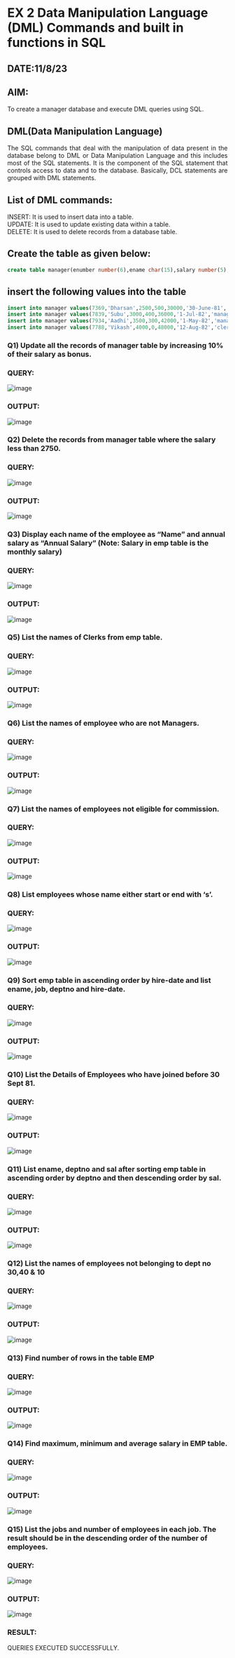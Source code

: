 # EX 2 Data Manipulation Language (DML) Commands and built in functions in SQL
## DATE:11/8/23
## AIM:
To create a manager database and execute DML queries using SQL.


## DML(Data Manipulation Language)
<div align="justify">
The SQL commands that deal with the manipulation of data present in the database belong to DML or Data Manipulation Language and this includes most of the SQL statements. It is the component of the SQL statement that controls access to data and to the database. Basically, DCL statements are grouped with DML statements.
</div>

## List of DML commands: 
<div align="justify">
INSERT: It is used to insert data into a table.<br>
UPDATE: It is used to update existing data within a table.<br>
DELETE: It is used to delete records from a database table.<br>
</div>

## Create the table as given below:
```sql
create table manager(enumber number(6),ename char(15),salary number(5),commission number(4),annualsalary number(7),Hiredate date,designation char(10),deptno number(2),reporting char(10));
```

## insert the following values into the table
```sql
insert into manager values(7369,'Dharsan',2500,500,30000,'30-June-81','clerk',10,'John');
insert into manager values(7839,'Subu',3000,400,36000,'1-Jul-82','manager',null,'James');
insert into manager values(7934,'Aadhi',3500,300,42000,'1-May-82','manager',30,NULL);
insert into manager values(7788,'Vikash',4000,0,48000,'12-Aug-82','clerk',50,'Bond');
```

### Q1) Update all the records of manager table by increasing 10% of their salary as bonus.

### QUERY:
![image](https://github.com/DhanushPalani/EX-2-Data-Manipulation-Language-DML-and-Data-Control-Language-DCL-Commands/assets/121594640/b32bceb5-9f0f-4c30-b27f-c4375e677f46)



### OUTPUT:
![image](https://github.com/DhanushPalani/EX-2-Data-Manipulation-Language-DML-and-Data-Control-Language-DCL-Commands/assets/121594640/3fd9b83b-a6e7-4e47-b0cb-f2815bbbae95)


### Q2) Delete the records from manager table where the salary less than 2750.


### QUERY:
![image](https://github.com/DhanushPalani/EX-2-Data-Manipulation-Language-DML-and-Data-Control-Language-DCL-Commands/assets/121594640/15e1ebf0-899f-4589-aee8-0ea4570cefba)


### OUTPUT:
![image](https://github.com/DhanushPalani/EX-2-Data-Manipulation-Language-DML-and-Data-Control-Language-DCL-Commands/assets/121594640/ad0c2970-47bc-4591-8f4b-a295a38b092d)


### Q3) Display each name of the employee as “Name” and annual salary as “Annual Salary” (Note: Salary in emp table is the monthly salary)


### QUERY:

![image](https://github.com/DhanushPalani/EX-2-Data-Manipulation-Language-DML-and-Data-Control-Language-DCL-Commands/assets/121594640/72faf04a-7d00-4070-8b1b-433f67d05a51)


### OUTPUT:
![image](https://github.com/DhanushPalani/EX-2-Data-Manipulation-Language-DML-and-Data-Control-Language-DCL-Commands/assets/121594640/b697b096-ba16-4329-ac6b-d015128fd061)


### Q5)	List the names of Clerks from emp table.


### QUERY:
![image](https://github.com/RANJEETH17/EX-2-Data-Manipulation-Language-DML-and-Data-Control-Language-DCL-Commands/assets/120718823/61599008-03dd-4cd8-b16b-aaec28ff1c71)


### OUTPUT:

![image](https://github.com/RANJEETH17/EX-2-Data-Manipulation-Language-DML-and-Data-Control-Language-DCL-Commands/assets/120718823/6c893a4a-2f5d-4dab-ac46-1f936a3e945b)



### Q6)	List the names of employee who are not Managers.


### QUERY:
![image](https://github.com/RANJEETH17/EX-2-Data-Manipulation-Language-DML-and-Data-Control-Language-DCL-Commands/assets/120718823/651f2524-e646-4f36-ac52-608e7b43fa8c)

### OUTPUT:
![image](https://github.com/RANJEETH17/EX-2-Data-Manipulation-Language-DML-and-Data-Control-Language-DCL-Commands/assets/120718823/865bc670-1d51-48d0-9097-7b337e8f934e)


### Q7)	List the names of employees not eligible for commission.


### QUERY:
![image](https://github.com/RANJEETH17/EX-2-Data-Manipulation-Language-DML-and-Data-Control-Language-DCL-Commands/assets/120718823/187ed43d-cd42-4117-a295-a453760159ee)


### OUTPUT:
![image](https://github.com/RANJEETH17/EX-2-Data-Manipulation-Language-DML-and-Data-Control-Language-DCL-Commands/assets/120718823/33370cdd-bd30-4bc6-bc47-311adef3fdf9)


### Q8)	List employees whose name either start or end with ‘s’.


### QUERY:
![image](https://github.com/RANJEETH17/EX-2-Data-Manipulation-Language-DML-and-Data-Control-Language-DCL-Commands/assets/120718823/fd18056e-dcf7-45fa-b12f-65970eb6c315)


### OUTPUT:
![image](https://github.com/RANJEETH17/EX-2-Data-Manipulation-Language-DML-and-Data-Control-Language-DCL-Commands/assets/120718823/b7c22066-00f6-456f-9256-42f25484b9ac)


### Q9) Sort emp table in ascending order by hire-date and list ename, job, deptno and hire-date.


### QUERY:

![image](https://github.com/RANJEETH17/EX-2-Data-Manipulation-Language-DML-and-Data-Control-Language-DCL-Commands/assets/120718823/241dfac7-f8f2-4322-9c77-7b8e9cd7b1c6)


### OUTPUT:
![image](https://github.com/RANJEETH17/EX-2-Data-Manipulation-Language-DML-and-Data-Control-Language-DCL-Commands/assets/120718823/9bc25008-a4f9-45af-b8ca-b9853b6234fd)


### Q10) List the Details of Employees who have joined before 30 Sept 81.


### QUERY:
![image](https://github.com/RANJEETH17/EX-2-Data-Manipulation-Language-DML-and-Data-Control-Language-DCL-Commands/assets/120718823/faa72449-b9a9-4b80-9f25-00999ee56ec6)


### OUTPUT:
![image](https://github.com/RANJEETH17/EX-2-Data-Manipulation-Language-DML-and-Data-Control-Language-DCL-Commands/assets/120718823/a52bc108-08c6-4121-ad09-cd5f03a685e0)


### Q11)	List ename, deptno and sal after sorting emp table in ascending order by deptno and then descending order by sal.


### QUERY:

![image](https://github.com/RANJEETH17/EX-2-Data-Manipulation-Language-DML-and-Data-Control-Language-DCL-Commands/assets/120718823/345fce90-263f-4253-87ff-65c4be435d55)


### OUTPUT:
![image](https://github.com/RANJEETH17/EX-2-Data-Manipulation-Language-DML-and-Data-Control-Language-DCL-Commands/assets/120718823/def9ef76-fe71-4f30-b6c9-b792b181fb72)


### Q12) List the names of employees not belonging to dept no 30,40 & 10


### QUERY:
![image](https://github.com/RANJEETH17/EX-2-Data-Manipulation-Language-DML-and-Data-Control-Language-DCL-Commands/assets/120718823/d190a382-3bf9-406c-a3ca-cacd5a86e6c0)


### OUTPUT:
![image](https://github.com/RANJEETH17/EX-2-Data-Manipulation-Language-DML-and-Data-Control-Language-DCL-Commands/assets/120718823/11641e2d-5489-44e0-b8fa-f2eee31556d9)


### Q13) Find number of rows in the table EMP

### QUERY:
![image](https://github.com/RANJEETH17/EX-2-Data-Manipulation-Language-DML-and-Data-Control-Language-DCL-Commands/assets/120718823/ed2190ec-eb76-4c3c-b400-11903f825662)


### OUTPUT:
![image](https://github.com/RANJEETH17/EX-2-Data-Manipulation-Language-DML-and-Data-Control-Language-DCL-Commands/assets/120718823/69caa005-a8b3-4a58-b6d0-1e2be1a13d56)


### Q14) Find maximum, minimum and average salary in EMP table.

### QUERY:
![image](https://github.com/RANJEETH17/EX-2-Data-Manipulation-Language-DML-and-Data-Control-Language-DCL-Commands/assets/120718823/ce7ab90b-ae51-4568-9c33-3808a5ab9bf3)


### OUTPUT:
![image](https://github.com/RANJEETH17/EX-2-Data-Manipulation-Language-DML-and-Data-Control-Language-DCL-Commands/assets/120718823/e564effb-47b1-4059-a9b0-61f70de81180)


### Q15) List the jobs and number of employees in each job. The result should be in the descending order of the number of employees.

### QUERY:
![image](https://github.com/RANJEETH17/EX-2-Data-Manipulation-Language-DML-and-Data-Control-Language-DCL-Commands/assets/120718823/865695c3-e280-4b1c-b856-7adce1047297)


### OUTPUT:
![image](https://github.com/RANJEETH17/EX-2-Data-Manipulation-Language-DML-and-Data-Control-Language-DCL-Commands/assets/120718823/177fe9cc-6ed9-4ef8-82cf-75e3dd358355)

### RESULT:
QUERIES EXECUTED SUCCESSFULLY.
